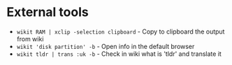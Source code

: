 # External tools
* `wikit RAM | xclip -selection clipboard` - Copy to clipboard the output from wiki
* `wikit 'disk partition' -b` - Open info in the default browser
* `wikit tldr | trans :uk -b` - Check in wiki what is 'tldr' and translate it
